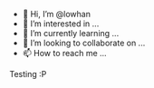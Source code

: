 - 👋 Hi, I’m @lowhan
- 👀 I’m interested in ...
- 🌱 I’m currently learning ...
- 💞️ I’m looking to collaborate on ...
- 📫 How to reach me ...

<!---
lowhan/lowhan is a ✨ special ✨ repository because its `README.md` (this file) appears on your GitHub profile.
You can click the Preview link to take a look at your changes.
--->

Testing :P
